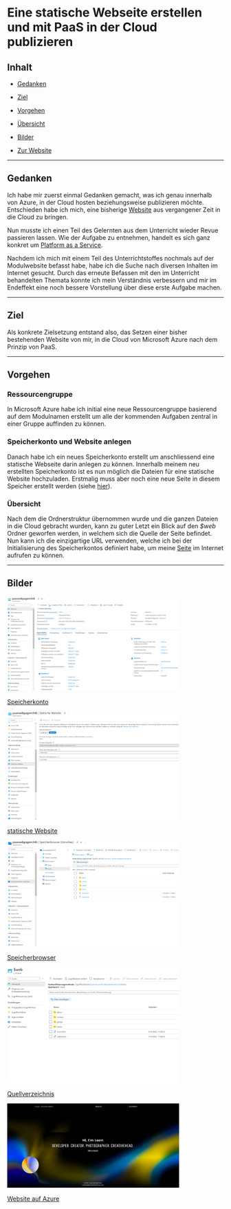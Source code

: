 # Eine statische Webseite erstellen und mit PaaS in der Cloud publizieren

## Inhalt

- [Gedanken](#gedanken)

- [Ziel](#ziel)

- [Vorgehen](#vorgehen)

- [Übersicht](#Übersicht)

- [Bilder](#bilder)

- [Zur Website](https://paaswebpagem346.z1.web.core.windows.net/)

---

## Gedanken

Ich habe mir zuerst einmal Gedanken gemacht, was ich genau innerhalb von Azure, in der Cloud hosten beziehungsweise publizieren möchte. Entschieden habe ich mich, eine bisherige [Website](https://leonhochwimmer.com) aus vergangener Zeit in die Cloud zu bringen.

Nun musste ich einen Teil des Gelernten aus dem Unterricht wieder Revue passieren lassen. Wie der Aufgabe zu entnehmen, handelt es sich ganz konkret um [Platform as a Service](https://sites.google.com/bbzbl-it.ch/modul346/paas).

Nachdem ich mich mit einem Teil des Unterrichtstoffes nochmals auf der Modulwebsite befasst habe, habe ich die Suche nach diversen Inhalten im Internet gesucht. Durch das erneute Befassen mit den im Unterricht behandelten Themata konnte ich mein Verständnis verbessern und mir im Endeffekt eine noch bessere Vorstellung über diese erste Aufgabe machen.

---

## Ziel

Als konkrete Zielsetzung entstand also, das Setzen einer bisher bestehenden Website von mir, in die Cloud von Microsoft Azure nach dem Prinzip von PaaS.

---

## Vorgehen

### Ressourcengruppe

In Microsoft Azure habe ich initial eine neue Ressourcengruppe basierend auf dem Modulnamen erstellt um alle der kommenden Aufgaben zentral in einer Gruppe auffinden zu können.

### Speicherkonto und Website anlegen

Danach habe ich ein neues Speicherkonto erstellt um anschliessend eine statische Webseite darin anlegen zu können. Innerhalb meinem neu erstellten Speicherkonto ist es nun möglich die Dateien für eine statische Website hochzuladen. Erstmalig muss aber noch eine neue Seite in diesem Speicher erstellt werden (siehe [hier](#create-static-page)).

### Übersicht

Nach dem die Ordnerstruktur übernommen wurde und die ganzen Dateien in die Cloud gebracht wurden, kann zu guter Letzt ein Blick auf den _$web_ Ordner geworfen werden, in welchem sich die Quelle der Seite befindet. Nun kann ich die einzigartige URL verwenden, welche ich bei der Initialisierung des Speicherkontos definiert habe, um meine [Seite](https://paaswebpagem346.z1.web.core.windows.net/) im Internet aufrufen zu können.

---

## Bilder

<img src="assets/storageaccount.png" alt="Speicherkonto" width="400"/>

[Speicherkonto](#speicherkonto-und-website-anlegen)

<img id="create-static-page" src="assets/static_website.png" alt="statische Website" width="400"/>

[statische Website](#speicherkonto-und-website-anlegen)

<img src="assets/storage-management.png" alt="Speicherverwaltung" width="400"/>

[Speicherbrowser](#speicherkonto-und-website-anlegen)

<img src="assets/source-directory.png" alt="Quellverzeichnis" width="400"/>

[Quellverzeichnis](#übersicht)

<img src="assets/website_online.png" alt="Website auf Azure" width="400"/>

[Website auf Azure](https://paaswebpagem346.z1.web.core.windows.net/)
